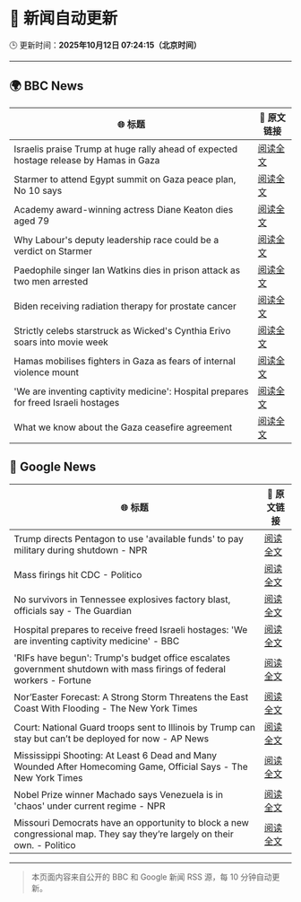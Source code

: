 # 🧠 新闻自动更新

🕒 更新时间：**2025年10月12日 07:24:15（北京时间）**

---

## 🌍 BBC News

| 🌐 标题 | 🔗 原文链接 |
|--------|-------------|
| Israelis praise Trump at huge rally ahead of expected hostage release by Hamas in Gaza | [阅读全文](https://www.bbc.com/news/articles/c75q5qng0rgo?at_medium=RSS&at_campaign=rss) |
| Starmer to attend Egypt summit on Gaza peace plan, No 10 says | [阅读全文](https://www.bbc.com/news/articles/c9qnqx7znqno?at_medium=RSS&at_campaign=rss) |
| Academy award-winning actress Diane Keaton dies aged 79 | [阅读全文](https://www.bbc.com/news/articles/cr5q5rp4r64o?at_medium=RSS&at_campaign=rss) |
| Why Labour's deputy leadership race could be a verdict on Starmer | [阅读全文](https://www.bbc.com/news/articles/c4g5nxzzky2o?at_medium=RSS&at_campaign=rss) |
| Paedophile singer Ian Watkins dies in prison attack as two men arrested | [阅读全文](https://www.bbc.com/news/articles/cm2d2me0eljo?at_medium=RSS&at_campaign=rss) |
| Biden receiving radiation therapy for prostate cancer | [阅读全文](https://www.bbc.com/news/articles/c1ede670jnyo?at_medium=RSS&at_campaign=rss) |
| Strictly celebs starstruck as Wicked's Cynthia Erivo soars into movie week | [阅读全文](https://www.bbc.com/news/articles/ce8681j3n07o?at_medium=RSS&at_campaign=rss) |
| Hamas mobilises fighters in Gaza as fears of internal violence mount | [阅读全文](https://www.bbc.com/news/articles/ce8482418plo?at_medium=RSS&at_campaign=rss) |
| 'We are inventing captivity medicine': Hospital prepares for freed Israeli hostages | [阅读全文](https://www.bbc.com/news/articles/c4gvg8jx7gmo?at_medium=RSS&at_campaign=rss) |
| What we know about the Gaza ceasefire agreement | [阅读全文](https://www.bbc.com/news/articles/cvgqx7ygq41o?at_medium=RSS&at_campaign=rss) |

## 📰 Google News

| 🌐 标题 | 🔗 原文链接 |
|--------|-------------|
| Trump directs Pentagon to use 'available funds' to pay military during shutdown - NPR | [阅读全文](https://news.google.com/rss/articles/CBMinAFBVV95cUxPS1ZidjEtb0RWeVVSUlNoQTdUaEZMc29lS19wRXYyeEJqZWU4X2JZeFdoTUlJZE13VHJZQnI2YUREOVVDaF9tTnk0Q08zUU0wZkpiQUlxbmNGTF9pVUpYd1hONUNPRFVBYW9sbXMtaERUcFdaaUVPd0pkcDZBSjV3dFEtUWFlWlY2V0JlWlZfYXQyQlJWRnNVQmFnWkg?oc=5) |
| Mass firings hit CDC - Politico | [阅读全文](https://news.google.com/rss/articles/CBMieEFVX3lxTE16LW5fM0ZoRnBfeWRvcGRXTnpNTzJ2bjR0WjB5a2dLSTRVTy1rQWJReVFzcW9VYVNtVjZiaU1wblpuQWx2UWJHZnBZVV9FMmtGN0xuQUotZmtycnU2YVVMdjFfclpPRHBZbXowZ3o2S2NVeDlJeTcybQ?oc=5) |
| No survivors in Tennessee explosives factory blast, officials say - The Guardian | [阅读全文](https://news.google.com/rss/articles/CBMikwFBVV95cUxOMmRlb3ExdG5sQmFlaGxPMVY5ZFNYUFF1b0M4RjFwSU9zYnk4d2JoY0JmSjg3UlNacFhfSmRDS3JSOEJ6NFhha1pGT2FHZFFaT2J5TnFNelJNdm41RFU1QjgxaDJDeDg5TllOSlJaaUcweVZKSDh5TDg3UGxlMXVZMDdkYThpbGdKdjFaNzViTnl6X0U?oc=5) |
| Hospital prepares to receive freed Israeli hostages: 'We are inventing captivity medicine' - BBC | [阅读全文](https://news.google.com/rss/articles/CBMiWkFVX3lxTE5ocGtTaFRkWVdFRGQ4Rmd3T0pWQ3VlMG1VZW16M1pXTkRkbTRkcm9hX1RVdUhVRUl3d0dTdDFFd3o2MDVpYmNZeDdPYjJ3bDNyRWhDeTlLMVZIUdIBX0FVX3lxTE10RG5fa1VIMUVKR3BJTW9jSk03NXpDVEpsTUlQbkRzZ2wzWngybTE4TlJhUXZOUk9qUGNMU3VUU2d6bVVTM1V2VlZrWTcwWGdIVGdRalp6MFRxd0thM0dJ?oc=5) |
| 'RIFs have begun': Trump's budget office escalates government shutdown with mass firings of federal workers - Fortune | [阅读全文](https://news.google.com/rss/articles/CBMimAFBVV95cUxQa3NZc3JMeldqMm50Uzhnbk5UdVo4aW1yWldleVdLQ21rNHAxXzNCOWlWRk14QXFXR2hKQXZ5UTRVSlVjWDlQOGlXOEh2TERDaEhWZ09rTXFnZWVHV1RxVG1CLTBkbEhfUWVlaUo1a1JuU1B2UUdGMzZkNEZKSkxuVHV3TDZOVXljUURpcVBtUzJiOERPU3lCaQ?oc=5) |
| Nor’Easter Forecast: A Strong Storm Threatens the East Coast With Flooding - The New York Times | [阅读全文](https://news.google.com/rss/articles/CBMikwFBVV95cUxPdEdMMXFQODMzUnd2QzRLbDEySGdXX3hkd3drVkxZd3FjdjlVM1Y4M2JoTmt4WERxblBMbHlUR3FzbDNSd2NuajFfanI5WFBHSWNBX0dwaUQ4VUpNRTJjQVhMSFV1Q3ZnOGdkcG1id0ZnZWY1UUN2U01zR0M2SEw2Y3VhSjF1Wkh0aFIza1BiRmdGNFk?oc=5) |
| Court: National Guard troops sent to Illinois by Trump can stay but can’t be deployed for now - AP News | [阅读全文](https://news.google.com/rss/articles/CBMipgFBVV95cUxQaVVBQ1RTQjJjeUdFWURfQjVVdG9RR0NkZnZ6QUxEcE1Kc3FJVmxaellSczdLakd3dWszMVZkMVptNVdyOVc0ODJGU25JOGxHZFR4VVBiUVNWbThTQS1oOEJWdDRodWJIeDVuc2puVzR0NFA5eHhFQjIzZkJRUG1qYi10aGFQM1Nwd19sakRRTmcxbDZRNTg2emFkNUM5clQ2ek9QWVRn?oc=5) |
| Mississippi Shooting: At Least 6 Dead and Many Wounded After Homecoming Game, Official Says - The New York Times | [阅读全文](https://news.google.com/rss/articles/CBMigAFBVV95cUxQTjZyTjhuZzBPNE82OGI5QjJIWEVqSnc4ektOdG1xOV95TldzdU1rUDhBcTgwSWIwTUsyYlJNMVh6UGpIalNXOTVrdVFGREE4Qy0xaENDMWNnMm5nTVB1YzVuQzl2TFBicjRsVUxIS25zU0kzc3hqWUJOVkkwZmdmaA?oc=5) |
| Nobel Prize winner Machado says Venezuela is in 'chaos' under current regime - NPR | [阅读全文](https://news.google.com/rss/articles/CBMiigFBVV95cUxQV1lfV2xsQUtBUHJtSWV6cFhqS3I2NWZIS0E5b0xOYzJyWEpQcDRkYXFFTkFTUHJXVW1RSWVWYm82TmxNcVAtMC1ybVZqSTcwVzlxLU51ajlfYXFicUI2RmM4RDFhY0pXdUpHRFVVdkVkTFNrN25zQTBXVFRsWWx1Y09MT1RGUWp6cnc?oc=5) |
| Missouri Democrats have an opportunity to block a new congressional map. They say they’re largely on their own. - Politico | [阅读全文](https://news.google.com/rss/articles/CBMikAFBVV95cUxPWjVCSkdnQlpEVUQ2eV9ucFdXMVF4YmZudFdWM2ZHZGk3VmtyY0N0Wm5XZG5JRDBqNkI5MmZVVGV2UHJBWFFXNGlrRGNoR2ZwS3lFQlJLaWp3eE5vcmNVS2IyMjl1dTFHdXUzRFNFZVltLWZFcDVWR1BzT0o4YTdTaDRqTFZZUmNpTEQ0bEt2WVM?oc=5) |

---
> 本页面内容来自公开的 BBC 和 Google 新闻 RSS 源，每 10 分钟自动更新。